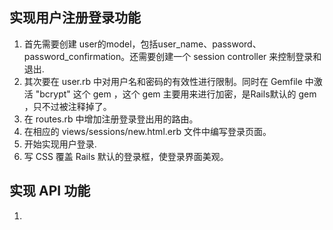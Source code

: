 ## 实现用户注册登录功能
1. 首先需要创建 user的model，包括user_name、password、password_confirmation。还需要创建一个 session controller 来控制登录和退出.
2. 其次要在 user.rb 中对用户名和密码的有效性进行限制。同时在 Gemfile 中激活 "bcrypt" 这个 gem ，这个 gem 主要用来进行加密，是Rails默认的 gem ，只不过被注释掉了。
3. 在 routes.rb 中增加注册登录登出用的路由。
4. 在相应的 views/sessions/new.html.erb 文件中编写登录页面。
5. 开始实现用户登录.
6. 写 CSS 覆盖 Rails 默认的登录框，使登录界面美观。
## 实现 API 功能
1. 
